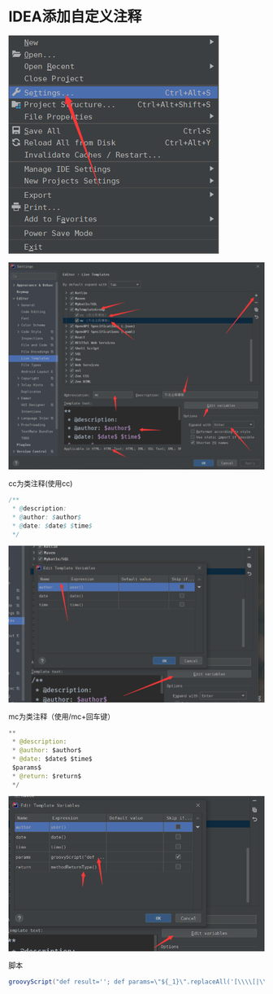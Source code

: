 # IDEA添加自定义注释

![image-20210227224544833](IDEA添加自定义注释/image-20210227224544833.png)





![image-20210227224650814](IDEA添加自定义注释/image-20210227224650814.png)



cc为类注释(使用cc)

~~~java
/**
 * @description:
 * @author: $author$
 * @date: $date$ $time$
 */
~~~

![image-20210227224911892](IDEA添加自定义注释/image-20210227224911892.png)



mc为类注释（使用/mc+回车键）

~~~java
**
 * @description: 
 * @author: $author$
 * @date: $date$ $time$
 $params$
 * @return: $return$
 */
~~~

![image-20210227224948629](IDEA添加自定义注释/image-20210227224948629.png)

脚本

~~~java
groovyScript("def result=''; def params=\"${_1}\".replaceAll('[\\\\[|\\\\]|\\\\s]', '').split(',').toList(); for(i = 0; i < params.size(); i++) {result+=' * @param\\t' + params[i] + '\\t' + ((i < params.size() - 1) ? '\\n' : '')}; return result", methodParameters())
~~~

